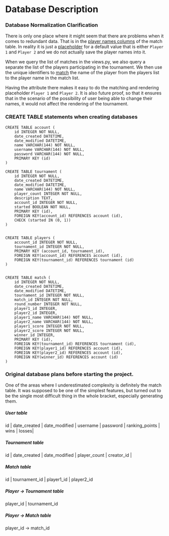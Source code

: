 # Database Description

### Database Normalization Clarification

There is only one place where it might seem that there are problems when it comes to redundant data. That is in the [player names columns](https://github.com/rescawen/Wenlei-Dai-Rankkauslista-Tsoha/blob/master/application/match/models.py#L19) of the match table. In reality it is just a [placeholder](https://github.com/rescawen/Wenlei-Dai-Rankkauslista-Tsoha/blob/master/application/match/models.py#L32) for a default value that is either `Player 1` and `Player 2` and we do not actually save the player names into it. 

When we query the list of matches in the views.py, we also query a separate the list of the players participating in the tournament. We then use the unique identifiers to [match](https://github.com/rescawen/Wenlei-Dai-Rankkauslista-Tsoha/blob/master/application/tour/views.py#L26) the name of the player from the players list to the player name in the match list. 

Having the attribute there makes it easy to do the matching and rendering placeholder `Player 1` and `Player 2`. It is also future proof, so that it ensures that in the scenario of the possibility of user being able to change their names, it would not affect the rendering of the tournament. 

### CREATE TABLE statements when creating databases

	CREATE TABLE account ( 
		id INTEGER NOT NULL, 
		date_created DATETIME, 
		date_modified DATETIME, 
		name VARCHAR(144) NOT NULL, 
		username VARCHAR(144) NOT NULL, 
		password VARCHAR(144) NOT NULL, 
		PRIMARY KEY (id)
	)

	CREATE TABLE tournament (
		id INTEGER NOT NULL, 
		date_created DATETIME, 
		date_modified DATETIME, 
		name VARCHAR(144) NOT NULL, 
		player_count INTEGER NOT NULL, 
		description TEXT, 
		account_id INTEGER NOT NULL, 
		started BOOLEAN NOT NULL, 
		PRIMARY KEY (id), 
		FOREIGN KEY(account_id) REFERENCES account (id), 
		CHECK (started IN (0, 1))
	)


	CREATE TABLE players (
		account_id INTEGER NOT NULL, 
		tournament_id INTEGER NOT NULL, 
		PRIMARY KEY (account_id, tournament_id), 
		FOREIGN KEY(account_id) REFERENCES account (id), 
		FOREIGN KEY(tournament_id) REFERENCES tournament (id)
	)


	CREATE TABLE match (
		id INTEGER NOT NULL,
		date_created DATETIME, 
		date_modified DATETIME, 
		tournament_id INTEGER NOT NULL, 
		match_id INTEGER NOT NULL, 
		round_number INTEGER NOT NULL, 
		player1_id INTEGER, 
		player2_id INTEGER, 
		player1_name VARCHAR(144) NOT NULL, 
		player2_name VARCHAR(144) NOT NULL, 
		player1_score INTEGER NOT NULL, 
		player2_score INTEGER NOT NULL, 
		winner_id INTEGER,
		PRIMARY KEY (id), 
		FOREIGN KEY(tournament_id) REFERENCES tournament (id), 
		FOREIGN KEY(player1_id) REFERENCES account (id), 
		FOREIGN KEY(player2_id) REFERENCES account (id), 
		FOREIGN KEY(winner_id) REFERENCES account (id)
	)

### Original database plans before starting the project.

One of the areas where I underestimated complexity is definitely the match table. It was supposed to be one of the simplest features, but turned out to be the single most difficult thing in the whole bracket, especially generating them. 

##### User table

id | date_created | date_modified | username | password | ranking_points | wins | losses|

##### Tournament table 

id | date_created | date_modified | player_count | creator_id |

##### Match table

id | tournament_id | player1_id | player2_id 

##### Player -> Tournament table

player_id | tournament_id

##### Player -> Match table

player_id -> match_id 

